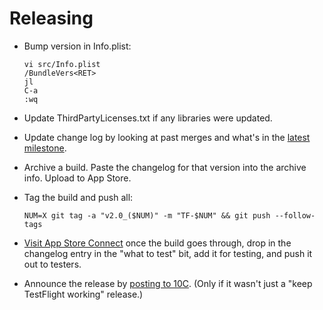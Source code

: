 # Releasing

- Bump version in Info.plist:

  ```
  vi src/Info.plist
  /BundleVers<RET>
  jl
  C-a
  :wq
  ```

- Update ThirdPartyLicenses.txt if any libraries were updated.

- Update change log by looking at past merges and what's in the
  [latest milestone](https://gitlab.com/jeremy-w/macchiato/milestones).

- Archive a build. Paste the changelog for that version into the archive info.
  Upload to App Store.

- Tag the build and push all:

  ```
  NUM=X git tag -a "v2.0_($NUM)" -m "TF-$NUM" && git push --follow-tags
  ```

- [Visit App Store Connect][asc-tf] once the build goes through,
  drop in the changelog entry in the "what to test" bit,
  add it for testing, and push it out to testers.

  [asc-tf]: https://appstoreconnect.apple.com/WebObjects/iTunesConnect.woa/ra/ng/app/1195479159/testflight

- Announce the release by [posting to 10C][post].
  (Only if it wasn't just a "keep TestFlight working" release.)

  [post]: https://macchiato.10centuries.org/write

